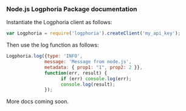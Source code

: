### Node.js Logphoria Package documentation

Instantiate the Logphoria client as follows:

```javascript
var Logphoria = require('logphoria').createClient('my_api_key');
```

Then use the log function as follows:

```javascript
Logphoria.log({type: 'INFO', 
		      message: 'Message from node.js',
		      metadata: { prop1: "1", prop2: 2 }},
		      function(err, result) {
		          	if (err) console.log(err);
			  		console.log(result);
			  });
```

More docs coming soon.